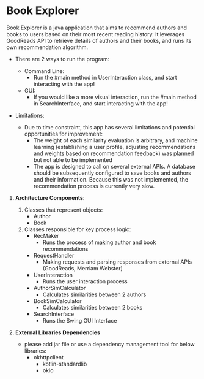 # Book Explorer

Book Explorer is a java application that aims to recommend authors and books to users based on their most recent reading history. It leverages GoodReads API to retrieve details of authors and their books, and runs its own recommendation algorithm. 

* There are 2 ways to run the program:
    * Command Line:
        * Run the #main method in UserInteraction class, and start interacting with the app!
    * GUI:
        * If you would like a more visual interaction, run the #main method in SearchInterface, and start interacting with the app!
        
* Limitations:
    * Due to time constraint, this app has several limitations and potential opportunities for improvement:
        * The weight of each similarity evaluation is arbitrary, and machine learning (establishing a user profile, adjusting recommendations and weights based on recommendation feedback) was planned but not able to be implemented
        * The app is designed to call on several external APIs. A database should be subsequently configured to save books and authors and their information. Because this was not implemented, the recommendation process is currently very slow. 

1. **Architecture Components**:
    1. Classes that represent objects:
        * Author
        * Book
    2. Classes responsible for key process logic:
        * RecMaker
            * Runs the process of making author and book recommendations
        * RequestHandler
            * Making requests and parsing responses from external APIs (GoodReads, Merriam Webster)
        * UserInteraction
            * Runs the user interaction process
        * AuthorSimCalculator
            * Calculates similarities between 2 authors
        * BookSimCalculator
            * Calculates similarities between 2 books
        * SearchInterface
            * Runs the Swing GUI Interface
        
2. **External Libraries Dependencies** 
    * please add jar file or use a dependency management tool for below libraries:
        * okhttpclient
            * kotlin-standardlib
            * okio